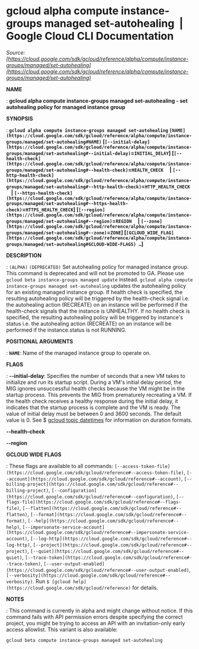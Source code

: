 # gcloud alpha compute instance-groups managed set-autohealing  |  Google Cloud CLI Documentation

*Source: [https://cloud.google.com/sdk/gcloud/reference/alpha/compute/instance-groups/managed/set-autohealing](https://cloud.google.com/sdk/gcloud/reference/alpha/compute/instance-groups/managed/set-autohealing)*

**NAME**

: **gcloud alpha compute instance-groups managed set-autohealing - set autohealing policy for managed instance group**

**SYNOPSIS**

: **`gcloud alpha compute instance-groups managed set-autohealing` `[NAME](https://cloud.google.com/sdk/gcloud/reference/alpha/compute/instance-groups/managed/set-autohealing#NAME)` [`[--initial-delay](https://cloud.google.com/sdk/gcloud/reference/alpha/compute/instance-groups/managed/set-autohealing#--initial-delay)`=`INITIAL_DELAY`] [`[--health-check](https://cloud.google.com/sdk/gcloud/reference/alpha/compute/instance-groups/managed/set-autohealing#--health-check)`=`HEALTH_CHECK`     | `[--http-health-check](https://cloud.google.com/sdk/gcloud/reference/alpha/compute/instance-groups/managed/set-autohealing#--http-health-check)`=`HTTP_HEALTH_CHECK`     | `[--https-health-check](https://cloud.google.com/sdk/gcloud/reference/alpha/compute/instance-groups/managed/set-autohealing#--https-health-check)`=`HTTPS_HEALTH_CHECK`] [`[--region](https://cloud.google.com/sdk/gcloud/reference/alpha/compute/instance-groups/managed/set-autohealing#--region)`=`REGION`     | `[--zone](https://cloud.google.com/sdk/gcloud/reference/alpha/compute/instance-groups/managed/set-autohealing#--zone)`=`ZONE`] [`[GCLOUD_WIDE_FLAG](https://cloud.google.com/sdk/gcloud/reference/alpha/compute/instance-groups/managed/set-autohealing#GCLOUD-WIDE-FLAGS) …`]**

**DESCRIPTION**

: `(ALPHA)` `(DEPRECATED)` Set autohealing policy for
managed instance group.
This command is deprecated and will not be promoted to GA. Please use
`gcloud beta instance-groups managed update` instead.
`gcloud alpha compute instance-groups managed set-autohealing`
updates the autohealing policy for an existing managed instance group.
If health check is specified, the resulting autohealing policy will be triggered
by the health-check signal i.e. the autohealing action (RECREATE) on an instance
will be performed if the health-check signals that the instance is UNHEALTHY. If
no health check is specified, the resulting autohealing policy will be triggered
by instance's status i.e. the autohealing action (RECREATE) on an instance will
be performed if the instance.status is not RUNNING.

**POSITIONAL ARGUMENTS**

: **`NAME`**:
Name of the managed instance group to operate on.

**FLAGS**

: **--initial-delay**:
Specifies the number of seconds that a new VM takes to initialize and run its
startup script. During a VM's initial delay period, the MIG ignores unsuccessful
health checks because the VM might be in the startup process. This prevents the
MIG from prematurely recreating a VM. If the health check receives a healthy
response during the initial delay, it indicates that the startup process is
complete and the VM is ready. The value of initial delay must be between 0 and
3600 seconds. The default value is 0. See $ [gcloud topic datetimes](https://cloud.google.com/sdk/gcloud/reference/topic/datetimes) for
information on duration formats.

**--health-check**

**--region**

**GCLOUD WIDE FLAGS**

: These flags are available to all commands: `[--access-token-file](https://cloud.google.com/sdk/gcloud/reference#--access-token-file)`,
`[--account](https://cloud.google.com/sdk/gcloud/reference#--account)`, `[--billing-project](https://cloud.google.com/sdk/gcloud/reference#--billing-project)`,
`[--configuration](https://cloud.google.com/sdk/gcloud/reference#--configuration)`,
`[--flags-file](https://cloud.google.com/sdk/gcloud/reference#--flags-file)`,
`[--flatten](https://cloud.google.com/sdk/gcloud/reference#--flatten)`, `[--format](https://cloud.google.com/sdk/gcloud/reference#--format)`, `[--help](https://cloud.google.com/sdk/gcloud/reference#--help)`, `[--impersonate-service-account](https://cloud.google.com/sdk/gcloud/reference#--impersonate-service-account)`,
`[--log-http](https://cloud.google.com/sdk/gcloud/reference#--log-http)`,
`[--project](https://cloud.google.com/sdk/gcloud/reference#--project)`, `[--quiet](https://cloud.google.com/sdk/gcloud/reference#--quiet)`, `[--trace-token](https://cloud.google.com/sdk/gcloud/reference#--trace-token)`, `[--user-output-enabled](https://cloud.google.com/sdk/gcloud/reference#--user-output-enabled)`,
`[--verbosity](https://cloud.google.com/sdk/gcloud/reference#--verbosity)`.
Run `$ [gcloud help](https://cloud.google.com/sdk/gcloud/reference)` for details.

**NOTES**

: This command is currently in alpha and might change without notice. If this
command fails with API permission errors despite specifying the correct project,
you might be trying to access an API with an invitation-only early access
allowlist. This variant is also available:

```
gcloud beta compute instance-groups managed set-autohealing
```